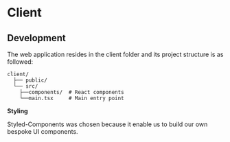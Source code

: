 # Client

## Development

The web application resides in the client folder and its project structure is as followed:

    client/
      ├── public/
      └── src/
        ├──components/  # React components
        └──main.tsx     # Main entry point

**Styling**

Styled-Components was chosen because it enable us to build our own bespoke UI components.
